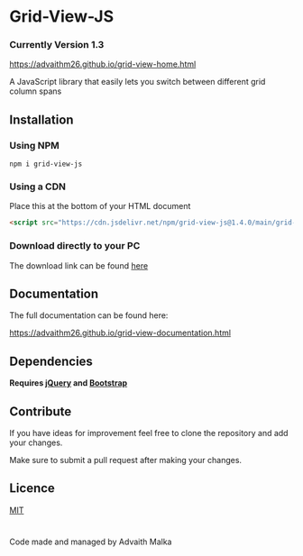 # Grid-View-JS

### Currently Version 1.3

https://advaithm26.github.io/grid-view-home.html

A JavaScript library that easily lets you switch between different grid column spans

## Installation

### Using NPM

```npm
npm i grid-view-js
```

### Using a CDN

Place this at the bottom of your HTML document

```html
<script src="https://cdn.jsdelivr.net/npm/grid-view-js@1.4.0/main/grid-view.js" crossorigin="anonymous"></script>
```

### Download directly to your PC

The download link can be found [here](https://advaithm26.github.io/grid-view-home.html)

## Documentation

The full documentation can be found here:

https://advaithm26.github.io/grid-view-documentation.html

## Dependencies

**Requires [jQuery](https://jquery.com/) and [Bootstrap](https://getbootstrap.com/)**

## Contribute

If you have ideas for improvement feel free to clone the repository and add your changes.

Make sure to submit a pull request after making your changes.

## Licence 

[MIT](https://choosealicense.com/licenses/mit/)

#

Code made and managed by Advaith Malka

